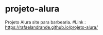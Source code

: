 # projeto-alura
Projeto Alura site para barbearia.
#Link : https://rafaelandrande.github.io/projeto-alura/
